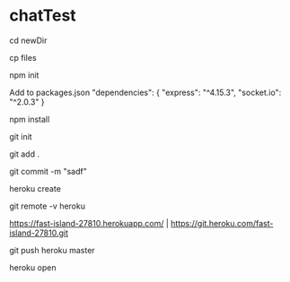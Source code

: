 # chatTest




cd newDir

cp files

npm init

Add to packages.json
"dependencies": {
   "express": "^4.15.3",
   "socket.io": "^2.0.3"
 }


npm install

git init

git add .

git commit -m "sadf"

heroku create


git remote -v
heroku 

https://fast-island-27810.herokuapp.com/ | https://git.heroku.com/fast-island-27810.git


git push heroku master

heroku open




